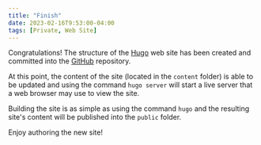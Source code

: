 ```yaml
---
title: "Finish"
date: 2023-02-16T9:53:00-04:00
tags: [Private, Web Site]
---
```

Congratulations!  The structure of the [Hugo](https://gohugo.io/) web site has been created and committed into the [GitHub](https://github.com/) repository.

At this point, the content of the site (located in the `content` folder) is able to be updated and using the command `hugo server` will start a live server that a web browser may use to view the site.

Building the site is as simple as using the command `hugo` and the resulting site's content will be published into the `public` folder.

Enjoy authoring the new site!